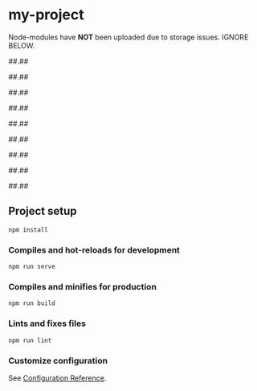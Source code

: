 # my-project

Node-modules have **NOT** been uploaded due to storage issues. IGNORE BELOW.

##.##

##.##

##.##

##.##

##.##

##.##

##.##

##.##

##.##






## Project setup
```
npm install
```

### Compiles and hot-reloads for development
```
npm run serve
```

### Compiles and minifies for production
```
npm run build
```

### Lints and fixes files
```
npm run lint
```

### Customize configuration
See [Configuration Reference](https://cli.vuejs.org/config/).
